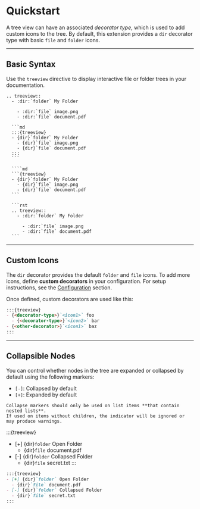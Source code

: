 # Quickstart

A tree view can have an associated *decorator type*, which is used to add custom icons to the tree.
By default, this extension provides a `dir` decorator type with basic `file` and `folder` icons.


---

## Basic Syntax

Use the `treeview` directive to display interactive file or folder trees in your documentation.

```{eval-rst}
.. treeview::
  - :dir:`folder` My Folder

    - :dir:`file` image.png
    - :dir:`file` document.pdf
```

`````{tab} MyST (Colon Fence)
  ```md
  :::{treeview}
  - {dir}`folder` My Folder
    - {dir}`file` image.png
    - {dir}`file` document.pdf
  :::
  ```
`````
`````{tab} MyST (Directive Fence)
  ````md
  ```{treeview}
  - {dir}`folder` My Folder
    - {dir}`file` image.png
    - {dir}`file` document.pdf
  ```
`````
`````{tab} RST
  ```rst
  .. treeview::
    - :dir:`folder` My Folder

      - :dir:`file` image.png
      - :dir:`file` document.pdf
  ```
`````

---

## Custom Icons

The `dir` decorator provides the default `folder` and `file` icons.
To add more icons, define **custom decorators** in your configuration.
For setup instructions, see the [Configuration](./config.md) section.

Once defined, custom decorators are used like this:

```md
:::{treeview}
- {<decorator-type>}`<icon1>` foo
  - {<decorator-type>}`<icon2>` bar
- {<other-decorator>}`<icon1>` baz
:::
```

---

## Collapsible Nodes

You can control whether nodes in the tree are expanded or collapsed by default using the following markers:

- `[-]`: Collapsed by default
- `[+]`: Expanded by default

```{warning}
Collapse markers should only be used on list items **that contain nested lists**.
If used on items without children, the indicator will be ignored or may produce warnings.
```

:::{treeview}
- [+] {dir}`folder` Open Folder
  - {dir}`file` document.pdf
- [-] {dir}`folder` Collapsed Folder
  - {dir}`file` secret.txt
:::


```md
:::{treeview}
- [+] {dir}`folder` Open Folder
  - {dir}`file` document.pdf
- [-] {dir}`folder` Collapsed Folder
  - {dir}`file` secret.txt
:::
```
